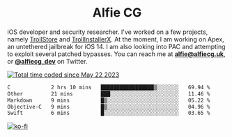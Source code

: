 <h1 align="center">Alfie CG</h1>

iOS developer and security researcher. I've worked on a few projects, namely [TrollStore](https://github.com/opa334/TrollStore) and [TrollInstallerX](https://github.com/alfiecg24/TrollInstallerX). At the moment, I am working on Apex, an untethered jailbreak for iOS 14. I am also looking into PAC and attempting to exploit several patched bypasses. You can reach me at **alfie@alfiecg.uk**, or **[@alfiecg_dev](https://twitter.com/alfiecg_dev)** on Twitter.

<a href="https://wakatime.com/@61592169-b9cf-4af8-b6fa-8ac7d4369b01"><img src="https://wakatime.com/badge/user/61592169-b9cf-4af8-b6fa-8ac7d4369b01.svg" alt="Total time coded since May 22 2023" /></a>
<!---
<img align="center" src="/github-metrics.svg" alt="Metrics" width="500">
-->

 <!--[![GitHub Streak](https://streak-stats.demolab.com/?user=alfiecg24)](https://git.io/streak-stats)-->

<!--START_SECTION:waka-->

```txt
C             2 hrs 10 mins   █████████████████▒░░░░░░░   69.94 %
Other         21 mins         ███░░░░░░░░░░░░░░░░░░░░░░   11.46 %
Markdown      9 mins          █▒░░░░░░░░░░░░░░░░░░░░░░░   05.22 %
Objective-C   9 mins          █▒░░░░░░░░░░░░░░░░░░░░░░░   04.96 %
Swift         6 mins          █░░░░░░░░░░░░░░░░░░░░░░░░   03.65 %
```

<!--END_SECTION:waka-->

[![ko-fi](https://ko-fi.com/img/githubbutton_sm.svg)](https://ko-fi.com/M4M5R3BHU)
